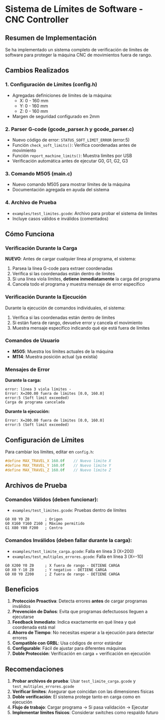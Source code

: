 # Sistema de Límites de Software - CNC Controller

## Resumen de Implementación

Se ha implementado un sistema completo de verificación de límites de software para proteger la máquina CNC de movimientos fuera de rango.

## Cambios Realizados

### 1. **Configuración de Límites (config.h)**
- Agregadas definiciones de límites de la máquina:
  - X: 0 - 160 mm
  - Y: 0 - 160 mm  
  - Z: 0 - 160 mm
- Margen de seguridad configurado en 2mm

### 2. **Parser G-code (gcode_parser.h y gcode_parser.c)**
- Nuevo código de error: `STATUS_SOFT_LIMIT_ERROR` (error:5)
- Función `check_soft_limits()`: Verifica coordenadas antes de movimiento
- Función `report_machine_limits()`: Muestra límites por USB
- Verificación automática antes de ejecutar G0, G1, G2, G3

### 3. **Comando M505 (main.c)**
- Nuevo comando M505 para mostrar límites de la máquina
- Documentación agregada en ayuda del sistema

### 4. **Archivo de Prueba**
- `examples/test_limites.gcode`: Archivo para probar el sistema de límites
- Incluye casos válidos e inválidos (comentados)

## Cómo Funciona

### Verificación Durante la Carga
**NUEVO**: Antes de cargar cualquier línea al programa, el sistema:
1. Parsea la línea G-code para extraer coordenadas
2. Verifica si las coordenadas están dentro de límites
3. Si una línea viola límites, **detiene inmediatamente** la carga del programa
4. Cancela todo el programa y muestra mensaje de error específico

### Verificación Durante la Ejecución
Durante la ejecución de comandos individuales, el sistema:
1. Verifica si las coordenadas están dentro de límites
2. Si están fuera de rango, devuelve error y cancela el movimiento
3. Muestra mensaje específico indicando qué eje está fuera de límites

### Comandos de Usuario
- **M505**: Muestra los límites actuales de la máquina
- **M114**: Muestra posición actual (ya existía)

### Mensajes de Error

**Durante la carga:**
```
error: línea 3 viola límites - 
Error: X=200.00 fuera de límites [0.0, 160.0]
error:5 (Soft limit exceeded)
Carga de programa cancelada
```

**Durante la ejecución:**
```
Error: X=200.00 fuera de límites [0.0, 160.0]
error:5 (Soft limit exceeded)
```

## Configuración de Límites

Para cambiar los límites, editar en `config.h`:
```c
#define MAX_TRAVEL_X 160.0f    // Nuevo límite X
#define MAX_TRAVEL_Y 160.0f    // Nuevo límite Y  
#define MAX_TRAVEL_Z 160.0f    // Nuevo límite Z
```

## Archivos de Prueba

### Comandos Válidos (deben funcionar):
- `examples/test_limites.gcode`: Pruebas dentro de límites
```gcode
G0 X0 Y0 Z0       ; Origen
G0 X160 Y160 Z160 ; Máximo permitido
G1 X80 Y80 F200   ; Centro
```

### Comandos Inválidos (deben fallar durante la carga):
- `examples/test_limite_carga.gcode`: Falla en línea 3 (X=200)
- `examples/test_multiples_errores.gcode`: Falla en línea 3 (X=-10)

```gcode
G0 X200 Y0 Z0     ; X fuera de rango - DETIENE CARGA
G0 X0 Y-10 Z0     ; Y negativo - DETIENE CARGA
G0 X0 Y0 Z200     ; Z fuera de rango - DETIENE CARGA
```

## Beneficios

1. **Protección Proactiva**: Detecta errores **antes** de cargar programas inválidos
2. **Prevención de Daños**: Evita que programas defectuosos lleguen a ejecutarse
3. **Feedback Inmediato**: Indica exactamente en qué línea y qué coordenada está mal
4. **Ahorro de Tiempo**: No necesitas esperar a la ejecución para detectar errores
5. **Compatible con GRBL**: Usa códigos de error estándar
6. **Configurable**: Fácil de ajustar para diferentes máquinas
7. **Doble Protección**: Verificación en carga + verificación en ejecución

## Recomendaciones

1. **Probar archivos de prueba**: Usar `test_limite_carga.gcode` y `test_multiples_errores.gcode`
2. **Verificar límites**: Asegurar que coincidan con las dimensiones físicas
3. **Doble verificación**: El sistema protege tanto en carga como en ejecución
4. **Flujo de trabajo**: Cargar programa → Si pasa validación → Ejecutar
5. **Implementar límites físicos**: Considerar switches como respaldo futuro
